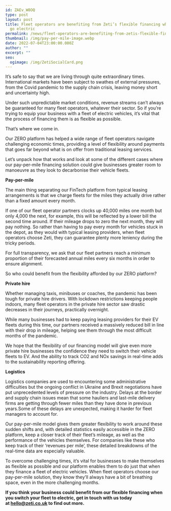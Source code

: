 ```yaml
---
id: ZAEv_W8OQ
type: post
layout: post
title: Fleet operators are benefiting from Zeti’s flexible financing when they
  go electric
permalink: /news/fleet-operators-are-benefiting-from-zetis-flexible-financing-when-they-go-electric/
thumbnail: /img/pay-per-mile-image.webp
date: 2022-07-04T23:00:00.000Z
author: ""
excerpt: ""
seo:
  ogimage: /img/ZetiSocialCard.png
---
```

It’s safe to say that we are living through quite extraordinary times. International markets have been subject to swathes of external pressures, from the Covid pandemic to the supply chain crisis, leaving money short and uncertainty high.

Under such unpredictable market conditions, revenue streams can’t always be guaranteed for many fleet operators, whatever their sector. So if you’re trying to equip your business with a fleet of electric vehicles, it’s vital that the process of financing them is as flexible as possible.

That’s where we come in.

Our ZERO platform has helped a wide range of fleet operators navigate challenging economic times, providing a level of flexibility around payments that goes far beyond what is on offer from traditional leasing services.

Let’s unpack how that works and look at some of the different cases where our pay-per-mile financing solution could give businesses greater room to manoeuvre as they look to decarbonise their vehicle fleets.

**Pay-per-mile**

The main thing separating our FinTech platform from typical leasing arrangements is that we charge fleets for the miles they actually drive rather than a fixed amount every month.

If one of our fleet operator partners clocks up 40,000 miles one month but only 4,000 the next, for example, this will be reflected by a lower bill the second time around. If their mileage drops to zero the next month, they will pay nothing. So rather than having to pay every month for vehicles stuck in the depot, as they would with typical leasing providers, when fleet operators choose Zeti, they can guarantee plenty more leniency during the tricky periods.

For full transparency, we ask that our fleet partners reach a minimum proportion of their forecasted annual miles every six months in order to ensure alignment.

So who could benefit from the flexibility afforded by our ZERO platform?

**Private hire**

Whether managing taxis, minibuses or coaches, the pandemic has been tough for private hire drivers. With lockdown restrictions keeping people indoors, many fleet operators in the private hire sector saw drastic decreases in their journeys, practically overnight.

While many businesses had to keep paying leasing providers for their EV fleets during this time, our partners received a massively reduced bill in line with their drop in mileage, helping see them through the most difficult months of the pandemic.

We hope that the flexibility of our financing model will give even more private hire businesses the confidence they need to switch their vehicle fleets to EV. And the ability to track CO2 and NOx savings in real-time adds to the sustainability reporting offering.

**Logistics**

Logistics companies are used to encountering some administrative difficulties but the ongoing conflict in Ukraine and Brexit negotiations have put unprecedented levels of pressure on the industry. Delays at the border and supply chain issues mean that some hauliers and last-mile delivery firms are getting through fewer miles than they have done in previous years.Some of these delays are unexpected, making it harder for fleet managers to account for.

Our pay-per-mile model gives them greater flexibility to work around these sudden shifts and, with detailed statistics easily accessible in the ZERO platform, keep a closer track of their fleet’s mileage, as well as the performance of the vehicles themselves. For companies like these who keep track of their ‘revenues per mile’, these detailed breakdowns of the real-time data are especially valuable.

To overcome challenging times, it’s vital for businesses to make themselves as flexible as possible and our platform enables them to do just that when they finance a fleet of electric vehicles. When fleet operators choose our pay-per-mile solution, they know they’ll always have a bit of breathing space, even in the more challenging months.

**If you think your business could benefit from our flexible financing when you switch your fleet to electric, get in touch with us today at [hello@zeti.co.uk](mailto:hello@zeti.co.uk) to find out more.**